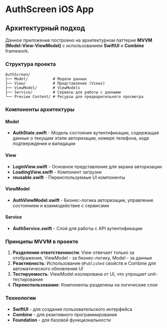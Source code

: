 # AuthScreen iOS App

## Архитектурный подход

Данное приложение построено на архитектурном паттерне **MVVM (Model-View-ViewModel)** с использованием **SwiftUI** и **Combine** framework.

### Структура проекта

```
AuthScreen/
├── Model/           # Модели данных
├── View/            # Представления (Views)
├── ViewModel/       # ViewModels
├── Service/         # Сервисы для работы с данными
└── Preview Content/ # Ресурсы для предварительного просмотра
```

### Компоненты архитектуры

#### Model
- **AuthState.swift** - Модель состояния аутентификации, содержащая данные о текущем этапе авторизации, номере телефона, коде подтверждения и валидации

#### View
- **LoginView.swift** - Основное представление для экрана авторизации
- **LoadingView.swift** - Компонент загрузки
- **reusable.swift** - Переиспользуемые UI компоненты

#### ViewModel
- **AuthViewModel.swift** - Бизнес-логика авторизации, управление состоянием и взаимодействие с сервисами

#### Service
- **AuthService.swift** - Слой для работы с API аутентификации

### Принципы MVVM в проекте

1. **Разделение ответственности**: View отвечает только за отображение, ViewModel - за бизнес-логику, Model - за данные
2. **Реактивность**: Использование `@Published` свойств и Combine для автоматического обновления UI
3. **Тестируемость**: ViewModel изолирована от UI, что упрощает unit-тестирование
4. **Переиспользование**: Компоненты разделены на логические слои

### Технологии

- **SwiftUI** - для создания пользовательского интерфейса
- **Combine** - для реактивного программирования
- **Foundation** - для базовой функциональности 